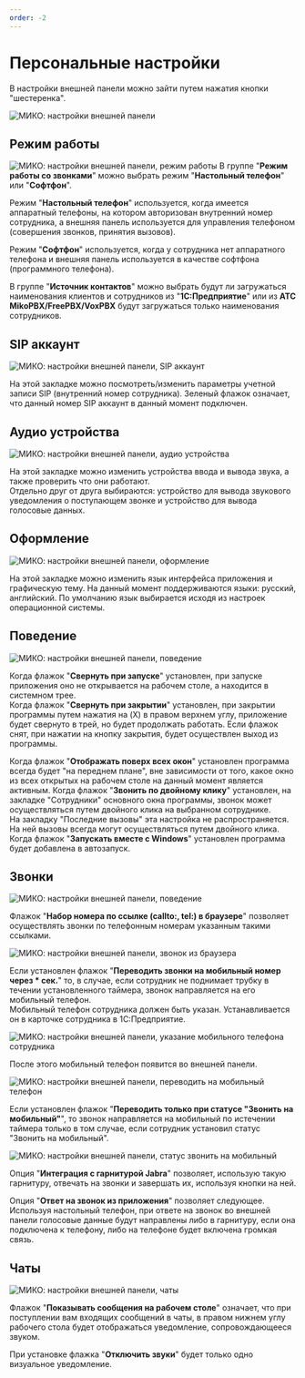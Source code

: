 ```yaml
---
order: -2
---
```


# Персональные настройки
В настройки внешней панели можно зайти путем нажатия кнопки "шестеренка".  

<img class="miko-shadow img-zoomable"  
    src="/assets/panel/setup/nastr_0.png"
    data-original="/assets/panel/setup/nastr_0.png"
    srcset="/assets/panel/setup/nastr_0_prev.png 1x, /assets/panel/setup/nastr_0.png 2x" 
    alt="МИКО: настройки внешней панели"
/> 

## Режим работы

<img class="miko-shadow img-zoomable"  
    src="/assets/panel/setup/nastr_1.png"
    data-original="/assets/panel/setup/nastr_1.png"
    srcset="/assets/panel/setup/nastr_1_prev.png 1x, /assets/panel/setup/nastr_1.png 2x" 
    alt="МИКО: настройки внешней панели, режим работы"
/> 
В группе "**Режим работы со звонками**" можно выбрать режим "**Настольный телефон**" или "**Софтфон**".  

Режим "**Настольный телефон**" используется, когда имеется аппаратный телефоны, на котором авторизован внутренний номер сотрудника, а внешняя панель используется для управления телефоном (совершения звонков, принятия вызовов).  

Режим "**Софтфон**" используется, когда у сотрудника нет аппаратного телефона и внешняя панель используется в качестве софтфона (программного телефона).

В группе "**Источник контактов**" можно выбрать будут ли загружаться наименования клиентов и сотрудников из "**1С:Предприятие**" или из **АТС MikoPBX/FreePBX/VoxPBX** будут загружаться только наименования сотрудников.

## SIP аккаунт
<img class="miko-shadow"  
    src="/assets/panel/setup/cti_nastr_2.png"
    alt="МИКО: настройки внешней панели, SIP аккаунт"
/> 

На этой закладке можно посмотреть/изменить параметры учетной записи SIP (внутренний номер сотрудника).
Зеленый флажок означает, что данный номер SIP аккаунт в данный момент подключен.

## Аудио устройства
<img class="miko-shadow"  
    src="/assets/panel/setup/cti_nastr_3.png"
    alt="МИКО: настройки внешней панели, аудио устройства"
/> 

На этой закладке можно изменить устройства ввода и вывода звука, а также проверить что они работают.  
Отдельно друг от друга выбираются: устройство для вывода звукового уведомления о поступающем звонке и устройство для вывода голосовые данных.

## Оформление
<img class="miko-shadow"  
    src="/assets/panel/setup/cti_nastr_4.png"
    alt="МИКО: настройки внешней панели, оформление"
/> 

На этой закладке можно изменить язык интерфейса приложения и графическую тему. На данный момент поддерживаются языки: русский, английский. По умолчанию язык выбирается исходя из настроек операционной системы.

## Поведение
<img class="miko-shadow"  
    src="/assets/panel/setup/cti_nastr_5.png"
    alt="МИКО: настройки внешней панели, поведение"
/> 

Когда флажок "**Свернуть при запуске**" установлен, при запуске приложения оно не открывается на рабочем столе, а находится в системном трее.  
Когда флажок "**Свернуть при закрытии**" установлен, при закрытии программы путем нажатия на (X) в правом верхнем углу, приложение будет свернуто в трей, но будет продолжать работать.
Если флажок снят, при нажатии на кнопку закрытия, будет осуществлен выход из программы.

Когда флажок "**Отображать поверх всех окон**" установлен программа всегда будет "на переднем плане", вне зависимости от того, какое окно из всех открытых на рабочем столе на данный момент является активным.
Когда флажок "**Звонить по двойному клику**" установлен, на закладке "Сотрудники" основного окна программы, звонок может осуществляться путем двойного клика на выбранном сотруднике.  
На закладку "Последние вызовы" эта настройка не распространяется. На ней вызовы всегда могут осуществляться путем двойного клика.  
Когда флажок "**Запускать вместе с Windows**" установлен программа будет добавлена в автозапуск.

## Звонки
<img class="miko-shadow"  
    src="/assets/panel/setup/cti_nastr_6.png"
    alt="МИКО: настройки внешней панели, поведение"
/> 

Флажок "**Набор номера по ссылке (callto:, tel:) в браузере**" позволяет осуществлять звонки по телефонным номерам указанным такими ссылками. 

<img class="miko-shadow"  
    src="/assets/panel/setup/cti_callto.gif"
    alt="МИКО: настройки внешней панели, звонок из браузера"
/> 

Если установлен флажок "**Переводить звонки на мобильный номер через * сек.**" то, в случае, если сотрудник не поднимает трубку в течении установленного таймера, звонок направляется на его мобильный телефон.  
Мобильный телефон сотрудника должен быть указан. Устанавливается он в карточке сотрудника в 1С:Предприятие.

<img class="miko-shadow img-zoomable"  
    src="/assets/panel/setup/cti_mob.gif"
    data-original="/assets/panel/setup/cti_mob.gif"
    srcset="/assets/panel/setup/cti_mob_prev.gif 1x, /assets/panel/setup/cti_mob.gif 2x" 
    alt="МИКО: настройки внешней панели, указание мобильного телефона сотрудника"
/> 

После этого мобильный телефон появится во внешней панели.

<img class="miko-shadow"  
    src="/assets/panel/setup/cti_nastr_8.png"
    alt="МИКО: настройки внешней панели, переводить на мобильный телефон"
/> 

Если установлен флажок "**Переводить только при статусе "Звонить на мобильный"**", то звонок направляется на мобильный по истечении таймера только в том случае, если сотрудник установил статус "Звонить на мобильный". 

<img class="miko-shadow"  
    src="/assets/panel/setup/cti_nastr_9.png"
    alt="МИКО: настройки внешней панели, статус звонить на мобильный"
/> 

Опция "**Интеграция с гарнитурой Jabra**" позволяет, использую такую гарнитуру, отвечать на звонки и завершать их, используя кнопки на ней.

Опция "**Ответ на звонок из приложения**" позволяет следующее.  
Используя настольный телефон, при ответе на звонок во внешней панели голосовые данные будут направлены либо в гарнитуру, если она подключена к телефону, либо на телефоне будет включена громкая связь.
 ## Чаты
<img class="miko-shadow"  
    src="/assets/panel/setup/cti_nastr_7.png"
    alt="МИКО: настройки внешней панели, чаты"
/> 

Флажок "**Показывать сообщения на рабочем столе**" означает, что при поступлении вам входящих сообщений в чаты, в правом нижнем углу рабочего стола будет отображаться уведомление, сопровождающееся звуком.  

При установке флажка "**Отключить звуки**" будет только одно визуальное уведомление.